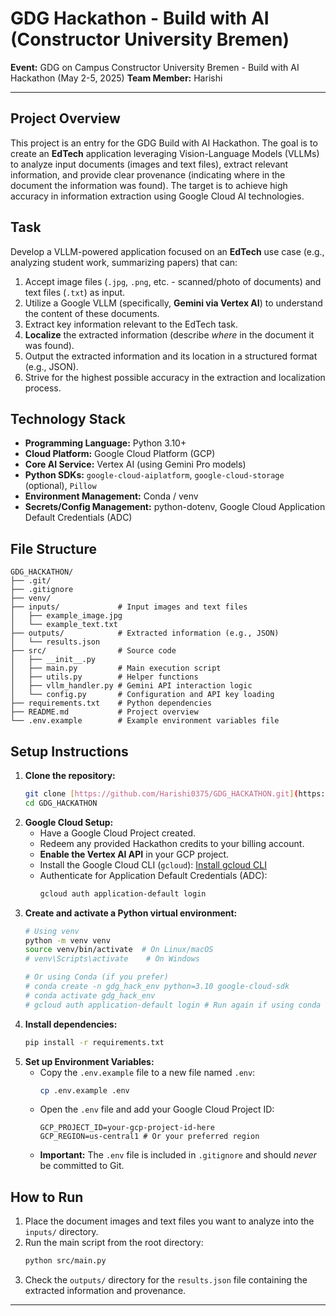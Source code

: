 # GDG Hackathon - Build with AI (Constructor University Bremen)

**Event:** GDG on Campus Constructor University Bremen - Build with AI Hackathon (May 2-5, 2025)
**Team Member:** Harishi

---

## Project Overview

This project is an entry for the GDG Build with AI Hackathon. The goal is to create an **EdTech** application leveraging Vision-Language Models (VLLMs) to analyze input documents (images and text files), extract relevant information, and provide clear provenance (indicating where in the document the information was found). The target is to achieve high accuracy in information extraction using Google Cloud AI technologies.

## Task

Develop a VLLM-powered application focused on an **EdTech** use case (e.g., analyzing student work, summarizing papers) that can:
1.  Accept image files (`.jpg`, `.png`, etc. - scanned/photo of documents) and text files (`.txt`) as input.
2.  Utilize a Google VLLM (specifically, **Gemini via Vertex AI**) to understand the content of these documents.
3.  Extract key information relevant to the EdTech task.
4.  **Localize** the extracted information (describe *where* in the document it was found).
5.  Output the extracted information and its location in a structured format (e.g., JSON).
6.  Strive for the highest possible accuracy in the extraction and localization process.

## Technology Stack

* **Programming Language:** Python 3.10+
* **Cloud Platform:** Google Cloud Platform (GCP)
* **Core AI Service:** Vertex AI (using Gemini Pro models)
* **Python SDKs:** `google-cloud-aiplatform`, `google-cloud-storage` (optional), `Pillow`
* **Environment Management:** Conda / venv
* **Secrets/Config Management:** python-dotenv, Google Cloud Application Default Credentials (ADC)

## File Structure
```
GDG_HACKATHON/
├── .git/
├── .gitignore
├── venv/
├── inputs/             # Input images and text files
│   ├── example_image.jpg
│   └── example_text.txt
├── outputs/            # Extracted information (e.g., JSON)
│   └── results.json
├── src/                # Source code
│   ├── __init__.py
│   ├── main.py         # Main execution script
│   ├── utils.py        # Helper functions
│   ├── vllm_handler.py # Gemini API interaction logic
│   └── config.py       # Configuration and API key loading
├── requirements.txt    # Python dependencies
├── README.md           # Project overview
└── .env.example        # Example environment variables file
```

## Setup Instructions

1.  **Clone the repository:**
    ```bash
    git clone [https://github.com/Harishi0375/GDG_HACKATHON.git](https://github.com/Harishi0375/GDG_HACKATHON.git)
    cd GDG_HACKATHON
    ```
2.  **Google Cloud Setup:**
    * Have a Google Cloud Project created.
    * Redeem any provided Hackathon credits to your billing account.
    * **Enable the Vertex AI API** in your GCP project.
    * Install the Google Cloud CLI (`gcloud`): [Install gcloud CLI](https://cloud.google.com/sdk/docs/install)
    * Authenticate for Application Default Credentials (ADC):
        ```bash
        gcloud auth application-default login
        ```
3.  **Create and activate a Python virtual environment:**
    ```bash
    # Using venv
    python -m venv venv
    source venv/bin/activate  # On Linux/macOS
    # venv\Scripts\activate    # On Windows

    # Or using Conda (if you prefer)
    # conda create -n gdg_hack_env python=3.10 google-cloud-sdk
    # conda activate gdg_hack_env
    # gcloud auth application-default login # Run again if using conda env
    ```
4.  **Install dependencies:**
    ```bash
    pip install -r requirements.txt
    ```
5.  **Set up Environment Variables:**
    * Copy the `.env.example` file to a new file named `.env`:
        ```bash
        cp .env.example .env
        ```
    * Open the `.env` file and add your Google Cloud Project ID:
        ```
        GCP_PROJECT_ID=your-gcp-project-id-here
        GCP_REGION=us-central1 # Or your preferred region
        ```
    * **Important:** The `.env` file is included in `.gitignore` and should *never* be committed to Git.

## How to Run

1.  Place the document images and text files you want to analyze into the `inputs/` directory.
2.  Run the main script from the root directory:
    ```bash
    python src/main.py
    ```
3.  Check the `outputs/` directory for the `results.json` file containing the extracted information and provenance.

---